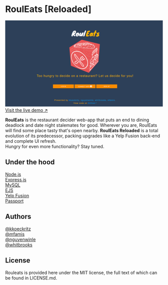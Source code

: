# RoulEats [Reloaded]
![RoulEats screenshot](https://raw.githubusercontent.com/kkoeckritz/koecimg/master/rouleats-screen.png)
[Visit the live demo ↗](http://rouleats-reloaded.herokuapp.com)

**RoulEats** is the restaurant decider web-app that puts an end to dining deadlock and date night stalemates for good. Wherever you are, RoulEats will find some place tasty that's open nearby. **RoulEats Reloaded** is a total evolution of its predecessor, packing upgrades like a Yelp Fusion back-end and complete UI refresh.\
Hungry for even more functionality? Stay tuned.

## Under the hood
[Node.js](https://nodejs.org/en/docs/)\
[Express.js](https://expressjs.com/en/api.html)\
[MySQL](https://dev.mysql.com/doc/)\
[EJS](https://ejs.co/#docs)\
[Yelp Fusion](https://www.yelp.com/developers/documentation/v3)\
[Passport](http://www.passportjs.org/docs/)

## Authors
[@kkoeckritz](https://github.com/kkoeckritz)\
[@mfamis](https://github.com/mfamis)\
[@nguyenwinle](https://github.com/nguyenwinle)\
[@whitbrooks](https://github.com/whitbrooks)

## License
Rouleats is provided here under the MIT license, the full text of which can be found in LICENSE.md.